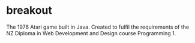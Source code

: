 # breakout
The 1976 Atari game built in Java.
Created to fulfil the requirements of the NZ Diploma in Web Development and Design course Programming 1.
